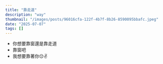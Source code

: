 ```yaml
---
title: "靠走道"
description: "way"
thumbnail: "/images/posts/96016cfa-122f-4b7f-8b26-8590095bbafc.jpeg"
date: "2025-07-07"
tags: []
---
```

- 你想要靠窗還是靠走道
- 靠窗吧
- 我想要靠著你😔✌️
